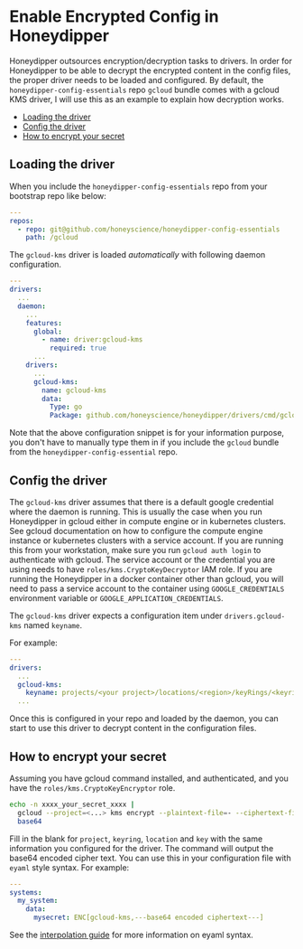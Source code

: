 # Enable Encrypted Config in Honeydipper

Honeydipper outsources encryption/decryption tasks to drivers. In order for Honeydipper to be able to decrypt the encrypted content in the config files, the proper driver needs to be loaded and configured. By default, the `honeydipper-config-essentials` repo `gcloud` bundle comes with a gcloud KMS driver, I will use this as an example to explain how decryption works.

<!-- toc -->

- [Loading the driver](#loading-the-driver)
- [Config the driver](#config-the-driver)
- [How to encrypt your secret](#how-to-encrypt-your-secret)

<!-- tocstop -->

## Loading the driver

When you include the `honeydipper-config-essentials` repo from your bootstrap repo like below:

```yaml
---
repos:
  - repo: git@github.com/honeyscience/honeydipper-config-essentials
    path: /gcloud
```

The `gcloud-kms` driver is loaded *automatically* with following daemon configuration.

```yaml
---
drivers:
  ...
  daemon:
    ...
    features:
      global:
        - name: driver:gcloud-kms
          required: true
      ...
    drivers:
      ...
      gcloud-kms:
        name: gcloud-kms
        data:
          Type: go
          Package: github.com/honeyscience/honeydipper/drivers/cmd/gcloud-kms
```

Note that the above configuration snippet is for your information purpose, you don't have to manually type them in if you include the `gcloud` bundle from the `honeydipper-config-essential` repo.

## Config the driver

The `gcloud-kms` driver assumes that there is a default google credential where the daemon is running. This is usually the case when you run Honeydipper in gcloud either in compute engine or in kubernetes clusters. See gcloud documentation on how to configure the compute engine instance or kubernetes clusters with a service account. If you are running this from your workstation, make sure you run `gcloud auth login` to authenticate with gcloud. The service account or the credential you are using needs to have `roles/kms.CryptoKeyDecryptor` IAM role. If you are running the Honeydipper in a docker container other than gcloud, you will need to pass a service account to the container using `GOOGLE_CREDENTIALS` environment variable or `GOOGLE_APPLICATION_CREDENTIALS`.

The `gcloud-kms` driver expects a configuration item under `drivers.gcloud-kms` named `keyname`.

For example:

```yaml
---
drivers:
  ...
  gcloud-kms:
    keyname: projects/<your project>/locations/<region>/keyRings/<keyring name>/cryptoKeys/<key name>
  ...
```

Once this is configured in your repo and loaded by the daemon, you can start to use this driver to decrypt content in the configuration files.

## How to encrypt your secret

Assuming you have gcloud command installed, and authenticated, and you have the `roles/kms.CryptoKeyEncryptor` role.

```bash
echo -n xxxx_your_secret_xxxx |
  gcloud --project=<...> kms encrypt --plaintext-file=- --ciphertext-file=- --keyring=<...> --key=<...> --location=<...> |
  base64
```

Fill in the blank for `project`, `keyring`, `location` and `key` with the same information you configured for the driver. The command will output the base64 encoded cipher text. You can use this in your configuration file with `eyaml` style syntax.  For example:

```yaml
---
systems:
  my_system:
    data:
      mysecret: ENC[gcloud-kms,---base64 encoded ciphertext---]
```

See the [interpolation guide](../interpolation.md) for more information on eyaml syntax.



